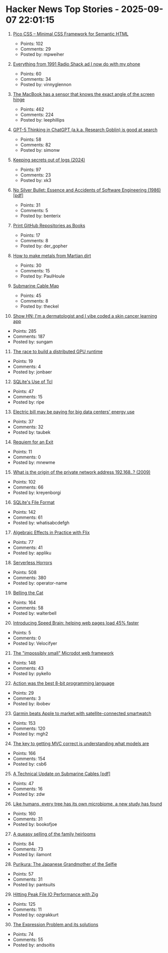 # Hacker News Top Stories - 2025-09-07 22:01:15

1. [Pico CSS – Minimal CSS Framework for Semantic HTML](https://picocss.com)
   - Points: 102
   - Comments: 29
   - Posted by: mpweiher

2. [Everything from 1991 Radio Shack ad I now do with my phone](https://www.trendingbuffalo.com/life/uncle-steves-buffalo/everything-from-1991-radio-shack-ad-now/)
   - Points: 60
   - Comments: 34
   - Posted by: vinnyglennon

3. [The MacBook has a sensor that knows the exact angle of the screen hinge](https://twitter.com/samhenrigold/status/1964428927159382261)
   - Points: 462
   - Comments: 224
   - Posted by: leephillips

4. [GPT-5 Thinking in ChatGPT (a.k.a. Research Goblin) is good at search](https://simonwillison.net/2025/Sep/6/research-goblin/)
   - Points: 58
   - Comments: 82
   - Posted by: simonw

5. [Keeping secrets out of logs (2024)](https://allan.reyes.sh/posts/keeping-secrets-out-of-logs/)
   - Points: 97
   - Comments: 23
   - Posted by: xk3

6. [No Silver Bullet: Essence and Accidents of Software Engineering (1986) [pdf]](https://www.cs.unc.edu/techreports/86-020.pdf)
   - Points: 31
   - Comments: 5
   - Posted by: benterix

7. [Print GitHub Repositories as Books](https://gitprint.me/)
   - Points: 17
   - Comments: 8
   - Posted by: der_gopher

8. [How to make metals from Martian dirt](https://www.csiro.au/en/news/All/Articles/2025/August/Metals-out-of-martian-dirt)
   - Points: 30
   - Comments: 15
   - Posted by: PaulHoule

9. [Submarine Cable Map](https://www.submarinecablemap.com/)
   - Points: 45
   - Comments: 8
   - Posted by: theckel

10. [Show HN: I'm a dermatologist and I vibe coded a skin cancer learning app](https://molecheck.info/)
   - Points: 285
   - Comments: 187
   - Posted by: sungam

11. [The race to build a distributed GPU runtime](https://voltrondata.com/blog/the-race-to-build-a-distributed-gpu-runtime)
   - Points: 19
   - Comments: 4
   - Posted by: jonbaer

12. [SQLite's Use of Tcl](https://www.tcl-lang.org/community/tcl2017/assets/talk93/Paper.html)
   - Points: 47
   - Comments: 15
   - Posted by: ripe

13. [Electric bill may be paying for big data centers' energy use](https://theconversation.com/how-your-electric-bill-may-be-paying-for-big-data-centers-energy-use-257794)
   - Points: 37
   - Comments: 32
   - Posted by: taubek

14. [Requiem for an Exit](https://calls.ars.electronica.art/2025/prix/winners/15487/)
   - Points: 11
   - Comments: 0
   - Posted by: mnewme

15. [What is the origin of the private network address 192.168.*.*? (2009)](https://lists.ding.net/othersite/isoc-internet-history/2009/oct/msg00000.html)
   - Points: 102
   - Comments: 66
   - Posted by: kreyenborgi

16. [SQLite's File Format](https://www.sqlite.org/fileformat.html)
   - Points: 142
   - Comments: 61
   - Posted by: whatisabcdefgh

17. [Algebraic Effects in Practice with Flix](https://www.relax.software/blog/flix-effects-intro/)
   - Points: 77
   - Comments: 41
   - Posted by: appliku

18. [Serverless Horrors](https://serverlesshorrors.com/)
   - Points: 508
   - Comments: 380
   - Posted by: operator-name

19. [Belling the Cat](https://en.wikipedia.org/wiki/Belling_the_Cat)
   - Points: 164
   - Comments: 58
   - Posted by: walterbell

20. [Introducing Speed Brain: helping web pages load 45% faster](https://blog.cloudflare.com/introducing-speed-brain/)
   - Points: 5
   - Comments: 0
   - Posted by: Velocifyer

21. [The "impossibly small" Microdot web framework](https://lwn.net/Articles/1034121/)
   - Points: 148
   - Comments: 43
   - Posted by: pykello

22. [Action was the best 8-bit programming language](https://www.goto10retro.com/p/action-was-the-best-8-bit-programming)
   - Points: 29
   - Comments: 3
   - Posted by: ibobev

23. [Garmin beats Apple to market with satellite-connected smartwatch](https://www.macrumors.com/2025/09/03/garmin-satellite-smartwatch/)
   - Points: 153
   - Comments: 120
   - Posted by: mgh2

24. [The key to getting MVC correct is understanding what models are](https://stlab.cc/tips/about-mvc.html)
   - Points: 166
   - Comments: 154
   - Posted by: csb6

25. [A Technical Update on Submarine Cables [pdf]](https://www.swinog.ch/wp-content/uploads/2025/06/Liam-Taylor-David-Lloyd-Exa-A-Technical-Update-on-Submarine-Cables.pdf)
   - Points: 47
   - Comments: 16
   - Posted by: zdw

26. [Like humans, every tree has its own microbiome, a new study has found](https://www.nytimes.com/2025/08/27/science/biology-trees-microbiomes.html)
   - Points: 160
   - Comments: 31
   - Posted by: bookofjoe

27. [A queasy selling of the family heirlooms](https://commonreader.wustl.edu/a-queasy-selling-of-the-family-heirlooms/)
   - Points: 84
   - Comments: 73
   - Posted by: ilamont

28. [Purikura: The Japanese Grandmother of the Selfie](https://www.tokyocowboy.co/articles/purikura-the-grandmother-of-the-selfie)
   - Points: 57
   - Comments: 31
   - Posted by: pantsuits

29. [Hitting Peak File IO Performance with Zig](https://steelcake.com/blog/nvme-zig/)
   - Points: 125
   - Comments: 11
   - Posted by: ozgrakkurt

30. [The Expression Problem and its solutions](https://eli.thegreenplace.net/2016/the-expression-problem-and-its-solutions/)
   - Points: 74
   - Comments: 55
   - Posted by: andsoitis

